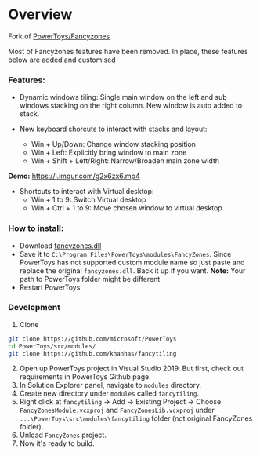 # Overview
Fork of [PowerToys/Fancyzones](https://github.com/microsoft/PowerToys/tree/master/src/modules/fancyzones)

Most of Fancyzones features have been removed. In place, these features below are added and customised
### Features:
- Dynamic windows tiling: Single main window on the left and sub windows stacking on the right column. New window is auto added to stack.

- New keyboard shorcuts to interact with stacks and layout:
  - <kb>Win + Up/Down</kb>: Change window stacking position
  - <kb>Win + Left</kb>: Explicitly bring window to main zone
  - <kb>Win + Shift + Left/Right</kb>: Narrow/Broaden main zone width

**Demo:** https://i.imgur.com/g2x6zx6.mp4

- Shortcuts to interact with Virtual desktop:
  - <kb>Win + 1 to 9</kb>: Switch Virtual desktop
  - <kb>Win + Ctrl + 1 to 9</kb>: Move chosen window to virtual desktop

### How to install:
- Download [fancyzones.dll](https://github.com/khanhas/fancytiling/releases)
- Save it to `C:\Program Files\PowerToys\modules\FancyZones`. Since PowerToys has not supported custom module name so just paste and replace the original `fancyzones.dll`. Back it up if you want.
**Note:** Your path to PowerToys folder might be different
- Restart PowerToys

### Development
1. Clone
```bash
git clone https://github.com/microsoft/PowerToys
cd PowerToys/src/modules/
git clone https://github.com/khanhas/fancytiling
```

2. Open up PowerToys project in Visual Studio 2019. But first, check out requirements in PowerToys Github page.
3. In Solution Explorer panel, navigate to `modules` directory.
4. Create new directory under `modules` called `fancytiling`.
5. Right click at `fancytiling` -> Add -> Existing Project -> Choose `FancyZonesModule.vcxproj` and `FancyZonesLib.vcxproj` under `...\PowerToys\src\modules\fancytiling` folder (not original FancyZones folder).
6. Unload `FancyZones` project.
7. Now it's ready to build.